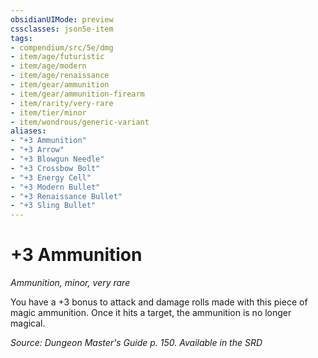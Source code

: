 ```yaml
---
obsidianUIMode: preview
cssclasses: json5e-item
tags:
- compendium/src/5e/dmg
- item/age/futuristic
- item/age/modern
- item/age/renaissance
- item/gear/ammunition
- item/gear/ammunition-firearm
- item/rarity/very-rare
- item/tier/minor
- item/wondrous/generic-variant
aliases: 
- "+3 Ammunition"
- "+3 Arrow"
- "+3 Blowgun Needle"
- "+3 Crossbow Bolt"
- "+3 Energy Cell"
- "+3 Modern Bullet"
- "+3 Renaissance Bullet"
- "+3 Sling Bullet"
---
```

# +3 Ammunition
*Ammunition, minor, very rare*  


You have a +3 bonus to attack and damage rolls made with this piece of magic ammunition. Once it hits a target, the ammunition is no longer magical.

*Source: Dungeon Master's Guide p. 150. Available in the <span title='Systems Reference Document (5.1)'>SRD</span>*